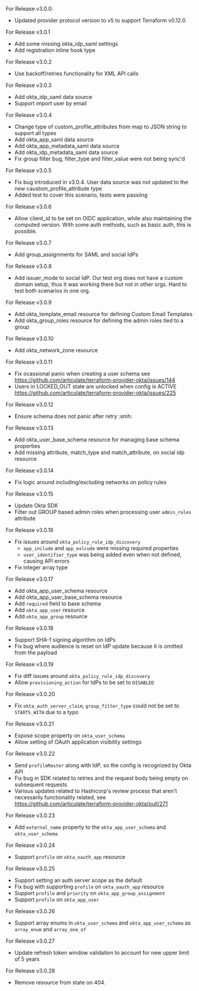 For Release v3.0.0:

* Updated provider protocol version to v5 to support Terraform v0.12.0

For Release v3.0.1

* Add some missing okta_idp_saml settings
* Add registration inline hook type

For Release v3.0.2

* Use backoff/retries functionality for XML API calls

For Release v3.0.3

* Add okta_idp_saml data source
* Support import user by email

For Release v3.0.4

* Change type of custom_profile_attributes from map to JSON string to support all types
* Add okta_app_saml data source
* Add okta_app_metadata_saml data source
* Add okta_idp_metadata_saml data source
* Fix group filter bug, filter_type and filter_value were not being sync'd

For Release v3.0.5

* Fix bug introduced in v3.0.4. User data source was not updated to the new caustom_profile_attribute type
* Added test to cover this scenario, tests were passiing

For Release v3.0.6

* Allow client_id to be set on OIDC application, while also maintaining the computed version. With some auth methods, such as basic auth, this is possible.

For Release v3.0.7

* Add group_assignments for SAML and social IdPs

For Release v3.0.8

* Add issuer_mode to social IdP. Our test org does not have a custom domain setup, thus it was working there but not in other orgs. Hard to test both scenarios in one org.

For Release v3.0.9

* Add okta_template_email resource for defining Custom Email Templates
* Add okta_group_roles resource for defining the admin roles tied to a group

For Release v3.0.10

* Add okta_network_zone resource

For Release v3.0.11

* Fix ocassional panic when creating a user schema see https://github.com/articulate/terraform-provider-okta/issues/144
* Users in LOCKED_OUT state are unlocked when config is ACTIVE https://github.com/articulate/terraform-provider-okta/issues/225

For Release v3.0.12

* Ensure schema does not panic after retry :smh:

For Release v3.0.13

* Add okta_user_base_schema resource for managing base schema properties
* Add missing attribute, match_type and match_attribute, on social idp resource

For Release v3.0.14

* Fix logic around including/excluding networks on policy rules

For Release v3.0.15

* Update Okta SDK
* Filter out GROUP based admin roles when processing user `admin_roles` attribute

For Release v3.0.16

* Fix issues around `okta_policy_rule_idp_discovery`
    * `app_include` and `app_exlcude` were missing required properties
    * `user_identifier_type` was being added even when not defined, causing API errors
* Fix integer array type

For Release v3.0.17

* Add okta_app_user_schema resource
* Add okta_app_user_base_schema resource
* Add `required` field to base schema
* Add `okta_app_user` resource
* Add `okta_app_group` resource

For Release v3.0.18

* Support SHA-1 signing algorithm on IdPs
* Fix bug where audience is reset on IdP update because it is omitted from the payload

For Release v3.0.19

* Fix diff issues around `okta_policy_rule_idp_discovery`
* Allow `provisioning_action` for IdPs to be set to `DISABLED`

For Release v3.0.20

* Fix `okta_auth_server_claim`, `group_filter_type` could not be set to `STARTS_WITH` due to a typo

For Release v3.0.21

* Expose scope property on `okta_user_schema`
* Allow setting of OAuth application visibility settings

For Release v3.0.22

* Send `profileMaster` along with IdP, so the config is recognized by Okta API
* Fix bug in SDK related to retries and the request body being empty on subsequent requests.
* Various updates related to Hashicorp's review process that aren't necessarily functionality related, see https://github.com/articulate/terraform-provider-okta/pull/271

For Release v3.0.23

* Add `external_name` property to the `okta_app_user_schema` and `okta_user_schema`

For Release v3.0.24

* Support `profile` on `okta_oauth_app` resource

For Release v3.0.25

* Support setting an auth server scope as the default
* Fix bug with supporting `profile` on `okta_oauth_app` resource
* Support `profile` and `priority` on `okta_app_group_assignment`
* Support `profile` on `okta_app_user`

For Release v3.0.26

* Support array enums in `okta_user_schema` and `okta_app_user_schema` as `array_enum` and `array_one_of`

For Release v3.0.27

* Update refresh token window validation to account for new upper limit of 5 years 

For Release v3.0.28

* Remove resource from state on 404.
